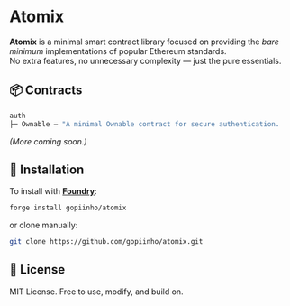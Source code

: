 # Atomix

**Atomix** is a minimal smart contract library focused on providing the _bare minimum_ implementations of popular Ethereum standards.  
No extra features, no unnecessary complexity — just the pure essentials.

## 📦 Contracts

```ml
auth
├─ Ownable — "A minimal Ownable contract for secure authentication.
```

_(More coming soon.)_

## 🚀 Installation

To install with [**Foundry**](https://github.com/foundry-rs/foundry):

```bash
forge install gopiinho/atomix
```

or clone manually:

```bash
git clone https://github.com/gopiinho/atomix.git
```

## 📜 License

MIT License.
Free to use, modify, and build on.
